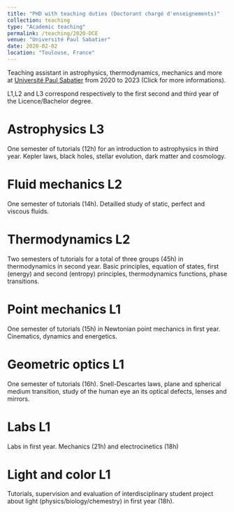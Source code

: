 ```yaml
---
title: "PHD with teaching duties (Doctorant chargé d'enseignements)"
collection: teaching
type: "Academic teaching"
permalink: /teaching/2020-DCE
venue: "Université Paul Sabatier"
date: 2020-02-02
location: "Toulouse, France"
---
```


Teaching assistant in astrophysics, thermodynamics, mechanics and more at [Université Paul Sabatier](https://www.univ-tlse3.fr) from 2020 to 2023 (Click for more informations).

L1,L2 and L3 correspond respectively to the first second and third year of the Licence/Bachelor degree.

Astrophysics L3
======

One semester of tutorials (12h) for an introduction to astrophysics in third year. Kepler laws, black holes, stellar evolution, dark matter and cosmology.

Fluid mechanics L2
======

One semester of tutorials (14h). Detailled study of static, perfect and viscous fluids.

Thermodynamics L2
======

Two semesters of tutorials for a total of three groups (45h) in thermodynamics in second year. Basic principles, equation of states, first (energy) and second (entropy) principles, thermodynamics functions, phase transitions. 

Point mechanics L1
======

One semester of tutorials (15h) in Newtonian point mechanics in first year. Cinematics, dynamics and energetics.

Geometric optics L1
======

One semester of tutorials (16h). Snell-Descartes laws, plane and spherical medium transition, study of the human eye an its optical defects, lenses and mirrors.

Labs L1
======

Labs in first year. Mechanics (21h) and electrocinetics (18h)

Light and color L1
======

Tutorials, supervision and evaluation of interdisciplinary student project about light (physics/biology/chemestry) in first year (18h).